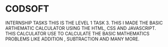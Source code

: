 # CODSOFT
INTERNSHIP TASKS
THIS IS THE LEVEL 1 TASK 3.
THIS I MADE THE BASIC ARTHEMATIC CALCULATOR USING THE HTML, CSS AND JAVASCRIPT.
THIS CALCULATOR USE TO CALCULATE THE BASIC MATHEMATICS PROBLEMS LIKE ADDITION , SUBTRACTION AND MANY MORE.
